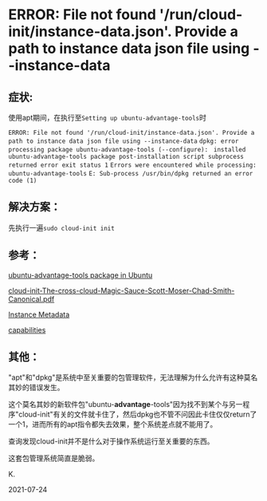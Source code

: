 # ERROR: File not found '/run/cloud-init/instance-data.json'. Provide a path to instance data json file using --instance-data

## 症状:

使用apt期间，在执行至`Setting up ubuntu-advantage-tools`时

`ERROR: File not found '/run/cloud-init/instance-data.json'. Provide a path to instance data json file using --instance-data`
`dpkg: error processing package ubuntu-advantage-tools (--configure):`
` installed ubuntu-advantage-tools package post-installation script subprocess returned error exit status 1`
`Errors were encountered while processing:`
` ubuntu-advantage-tools`
`E: Sub-process /usr/bin/dpkg returned an error code (1)`

## 解决方案：

先执行一遍`sudo cloud-init init`

## 参考：

[ubuntu-advantage-tools package in Ubuntu](https://launchpad.net/ubuntu/+source/ubuntu-advantage-tools)

[cloud-init-The-cross-cloud-Magic-Sauce-Scott-Moser-Chad-Smith-Canonical.pdf](https://events19.linuxfoundation.org/wp-content/uploads/2017/12/cloud-init-The-cross-cloud-Magic-Sauce-Scott-Moser-Chad-Smith-Canonical.pdf)

[Instance Metadata](https://cloudinit.readthedocs.io/en/18.4/topics/instancedata.html)


[capabilities](https://cloudinit.readthedocs.io/en/18.4/_sources/topics/capabilities.rst.txt)

## 其他：

"apt"和"dpkg"是系统中至关重要的包管理软件，无法理解为什么允许有这种莫名其妙的错误发生。

这个莫名其妙的新软件包"ubuntu-**advantage**-tools"因为找不到某个与另一程序"cloud-init"有关的文件就卡住了，然后dpkg也不管不问因此卡住仅仅return了一个1，进而所有的apt指令都失去效果，整个系统差点就不能用了。

查询发现cloud-init并不是什么对于操作系统运行至关重要的东西。

这套包管理系统简直是脆弱。

K.

2021-07-24
